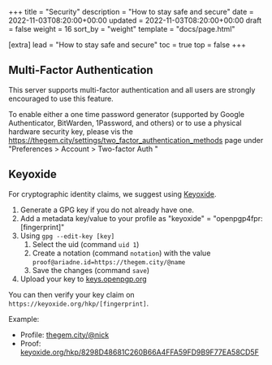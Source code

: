 +++
title = "Security"
description = "How to stay safe and secure"
date = 2022-11-03T08:20:00+00:00
updated = 2022-11-03T08:20:00+00:00
draft = false
weight = 16
sort_by = "weight"
template = "docs/page.html"

[extra]
lead = "How to stay safe and secure"
toc = true
top = false
+++

## Multi-Factor Authentication

This server supports multi-factor authentication and all users are strongly encouraged to use this feature.

To enable either a one time password generator (supported by Google Authenticator, BitWarden, 1Password, and others) or to use a physical hardware security key, please vis the <a href="https://thegem.city/settings/two_factor_authentication_methods">https://thegem.city/settings/two_factor_authentication_methods</a> page under "Preferences > Account > Two-factor Auth "

## Keyoxide

For cryptographic identity claims, we suggest using [Keyoxide](https://keyoxide.org/).

1. Generate a GPG key if you do not already have one.
2. Add a metadata key/value to your profile as "keyoxide" = "openpgp4fpr:[fingerprint]"
3. Using `gpg --edit-key [key]`
   1. Select the uid (command `uid 1`)
   2. Create a notation (command `notation`) with the value `proof@ariadne.id=https://thegem.city/@name`
   3. Save the changes (command `save`)
5. Upload your key to [keys.openpgp.org](https://keys.openpgp.org)

You can then verify your key claim on `https://keyoxide.org/hkp/[fingerprint]`.

Example:
* Profile: [thegem.city/@nick](https://thegem.city/@nick)
* Proof: [keyoxide.org/hkp/8298D48681C260B66A4FFA59FD9B9F77EA58CD5F](https://keyoxide.org/hkp/8298D48681C260B66A4FFA59FD9B9F77EA58CD5F)

